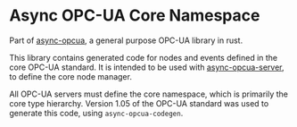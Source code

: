 # Async OPC-UA Core Namespace

Part of [async-opcua](https://crates.io/crates/async-opcua), a general purpose OPC-UA library in rust.

This library contains generated code for nodes and events defined in the core OPC-UA standard. It is intended to be used with [async-opcua-server](https://crates.io/crates/async-opcua-server), to define the core node manager.

All OPC-UA servers must define the core namespace, which is primarily the core type hierarchy. Version 1.05 of the OPC-UA standard was used to generate this code, using `async-opcua-codegen`.
